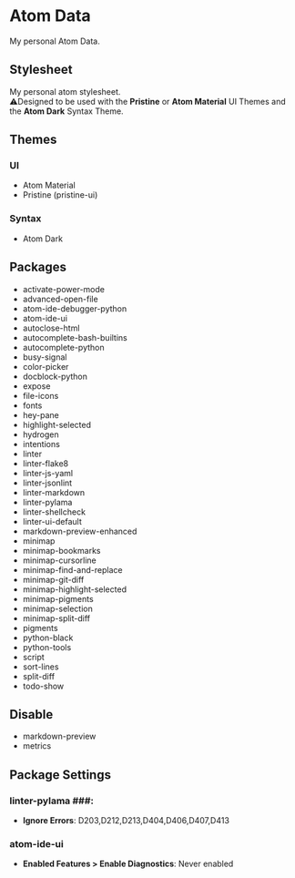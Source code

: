 # Atom Data #
My personal Atom Data.

## Stylesheet ##
My personal atom stylesheet.  
:warning:Designed to be used with the **Pristine** or **Atom Material** UI Themes and the **Atom Dark** Syntax Theme.

## Themes ##
### UI ###
-   Atom Material
-   Pristine (pristine-ui)

### Syntax ###
-   Atom Dark

## Packages ##
-   activate-power-mode
-   advanced-open-file
-   atom-ide-debugger-python
-   atom-ide-ui 
-   autoclose-html
-   autocomplete-bash-builtins
-   autocomplete-python
-   busy-signal
-   color-picker
-   docblock-python 
-   expose
-   file-icons
-   fonts
-   hey-pane
-   highlight-selected
-   hydrogen
-   intentions
-   linter
-   linter-flake8
-   linter-js-yaml
-   linter-jsonlint
-   linter-markdown
-   linter-pylama
-   linter-shellcheck 
-   linter-ui-default
-   markdown-preview-enhanced 
-   minimap
-   minimap-bookmarks
-   minimap-cursorline
-   minimap-find-and-replace
-   minimap-git-diff 
-   minimap-highlight-selected
-   minimap-pigments
-   minimap-selection
-   minimap-split-diff
-   pigments
-   python-black
-   python-tools
-   script
-   sort-lines
-   split-diff
-   todo-show

## Disable ##
-   markdown-preview
-   metrics

## Package Settings ##
### linter-pylama ###:
-   **Ignore Errors**: D203,D212,D213,D404,D406,D407,D413

### atom-ide-ui ###
-   **Enabled Features > Enable Diagnostics**: Never enabled
